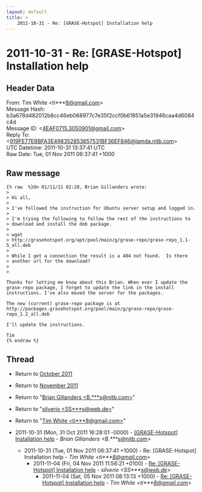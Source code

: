 ```yaml
---
layout: default
title: >
    2011-10-31 - Re: [GRASE-Hotspot] Installation help
---
```


# 2011-10-31 - Re: [GRASE-Hotspot] Installation help

## Header Data

From: Tim White \<ti***8@gmail.com\><br>
Message Hash: b3a678d482012b8cc46eb068977c7e35f2ccf0b61851a5e31946caa4d6084c4d<br>
Message ID: \<4EAF0715.3050901@gmail.com\><br>
Reply To: \<919FE77EBBFA3E498352853657531BF36EF846@lamda.nitb.com\><br>
UTC Datetime: 2011-10-31 13:37:41 UTC<br>
Raw Date: Tue, 01 Nov 2011 06:37:41 +1000<br>

## Raw message

```
{% raw  %}On 01/11/11 02:28, Brian Gillanders wrote:
>
> Hi all,
>
> I've followed the instruction for Ubuntu server setup and logged in.
>
> I'm trying the following to follow the rest of the instructions to 
> download and install the deb package.
>
> wget 
> http://grasehotspot.org/apt/pool/main/g/grase-repo/grase-repo_1.1-5_all.deb
>
> While I get a connection the result is a 404 not found.  Is there 
> another url for the download?
>
>

Thanks for letting me know about this Brian. When ever I update the 
grase-repo package, I forget to update the link in the install 
instructions. I've also moved the server for the packages.

The new (current) grase-repo package is at
http://packages.grasehotspot.org/pool/main/g/grase-repo/grase-repo_1.2_all.deb

I'll update the instructions.

Tim
{% endraw %}
```

## Thread

+ Return to [October 2011](/archive/2011/10)
+ Return to [November 2011](/archive/2011/11)

+ Return to "[Brian Gillanders <B.***s<span>@</span>nitb.com>](/authors/b____s_at_nitb_com)"
+ Return to "[silverio <SS***s<span>@</span>web.de>](/authors/ss___s_at_web_de)"
+ Return to "[Tim White <ti***8<span>@</span>gmail.com>](/authors/ti___8_at_gmail_com)"

+ 2011-10-31 (Mon, 31 Oct 2011 16:28:01 -0000) - [[GRASE-Hotspot] Installation help](/archive/2011/10/67b4795885d45edc95606df001be3400af841ea7bc08a48ff881c64c4a31afb7) - _Brian Gillanders \<B.***s@nitb.com\>_
  + 2011-10-31 (Tue, 01 Nov 2011 06:37:41 +1000) - Re: [GRASE-Hotspot] Installation help - _Tim White \<ti***8@gmail.com\>_
    + 2011-11-04 (Fri, 04 Nov 2011 11:56:21 +0100) - [Re: [GRASE-Hotspot] Installation help](/archive/2011/11/de0037aa5cd622c8fafc7811ddf2bd87a5348632ac9d606f747fd55cbc95763a) - _silverio \<SS***s@web.de\>_
      + 2011-11-04 (Sat, 05 Nov 2011 08:13:13 +1000) - [Re: [GRASE-Hotspot] Installation help](/archive/2011/11/96a6d7ccef1ade661877ada68d14b64a90d6e5c76469b25d0a74a7e6ab753a14) - _Tim White \<ti***8@gmail.com\>_

